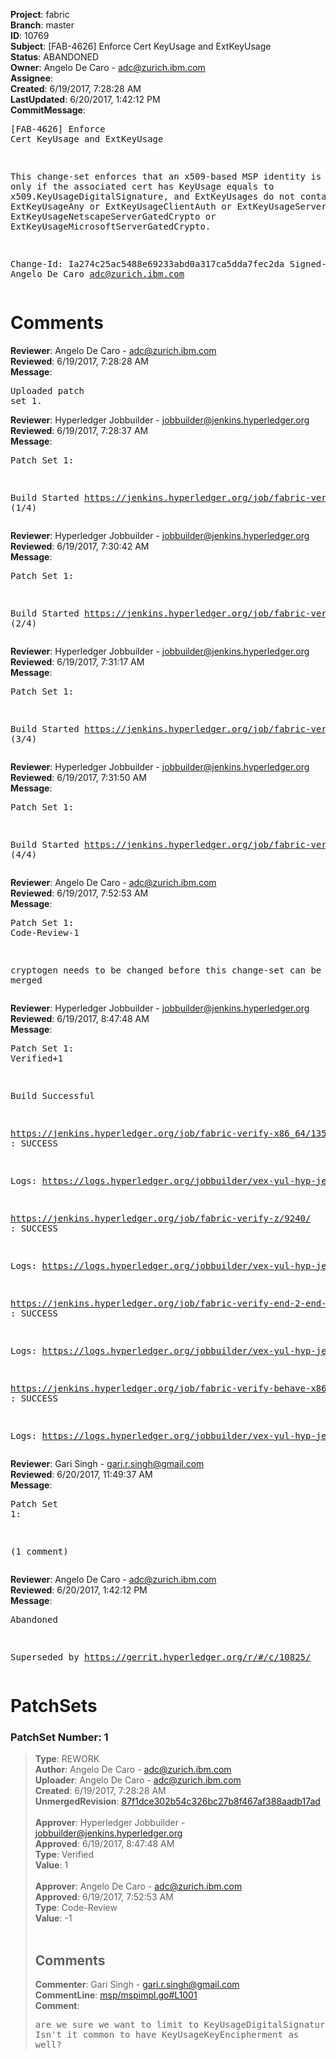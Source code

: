 <strong>Project</strong>: fabric<br><strong>Branch</strong>: master<br><strong>ID</strong>: 10769<br><strong>Subject</strong>: [FAB-4626] Enforce Cert KeyUsage and ExtKeyUsage<br><strong>Status</strong>: ABANDONED<br><strong>Owner</strong>: Angelo De Caro - adc@zurich.ibm.com<br><strong>Assignee</strong>:<br><strong>Created</strong>: 6/19/2017, 7:28:28 AM<br><strong>LastUpdated</strong>: 6/20/2017, 1:42:12 PM<br><strong>CommitMessage</strong>:<br><pre>[FAB-4626] Enforce Cert KeyUsage and ExtKeyUsage

This change-set enforces that an  x509-based
MSP identity is valid only if the associated cert
has KeyUsage equals to x509.KeyUsageDigitalSignature,
and ExtKeyUsages do not contain any of
ExtKeyUsageAny or ExtKeyUsageClientAuth or ExtKeyUsageServerAuth
ExtKeyUsageNetscapeServerGatedCrypto or
ExtKeyUsageMicrosoftServerGatedCrypto.

Change-Id: Ia274c25ac5488e69233abd0a317ca5dda7fec2da
Signed-off-by: Angelo De Caro <adc@zurich.ibm.com>
</pre><h1>Comments</h1><strong>Reviewer</strong>: Angelo De Caro - adc@zurich.ibm.com<br><strong>Reviewed</strong>: 6/19/2017, 7:28:28 AM<br><strong>Message</strong>: <pre>Uploaded patch set 1.</pre><strong>Reviewer</strong>: Hyperledger Jobbuilder - jobbuilder@jenkins.hyperledger.org<br><strong>Reviewed</strong>: 6/19/2017, 7:28:37 AM<br><strong>Message</strong>: <pre>Patch Set 1:

Build Started https://jenkins.hyperledger.org/job/fabric-verify-z/9240/ (1/4)</pre><strong>Reviewer</strong>: Hyperledger Jobbuilder - jobbuilder@jenkins.hyperledger.org<br><strong>Reviewed</strong>: 6/19/2017, 7:30:42 AM<br><strong>Message</strong>: <pre>Patch Set 1:

Build Started https://jenkins.hyperledger.org/job/fabric-verify-x86_64/13587/ (2/4)</pre><strong>Reviewer</strong>: Hyperledger Jobbuilder - jobbuilder@jenkins.hyperledger.org<br><strong>Reviewed</strong>: 6/19/2017, 7:31:17 AM<br><strong>Message</strong>: <pre>Patch Set 1:

Build Started https://jenkins.hyperledger.org/job/fabric-verify-end-2-end-x86_64/5094/ (3/4)</pre><strong>Reviewer</strong>: Hyperledger Jobbuilder - jobbuilder@jenkins.hyperledger.org<br><strong>Reviewed</strong>: 6/19/2017, 7:31:50 AM<br><strong>Message</strong>: <pre>Patch Set 1:

Build Started https://jenkins.hyperledger.org/job/fabric-verify-behave-x86_64/7641/ (4/4)</pre><strong>Reviewer</strong>: Angelo De Caro - adc@zurich.ibm.com<br><strong>Reviewed</strong>: 6/19/2017, 7:52:53 AM<br><strong>Message</strong>: <pre>Patch Set 1: Code-Review-1

cryptogen needs to be changed before this change-set can be merged</pre><strong>Reviewer</strong>: Hyperledger Jobbuilder - jobbuilder@jenkins.hyperledger.org<br><strong>Reviewed</strong>: 6/19/2017, 8:47:48 AM<br><strong>Message</strong>: <pre>Patch Set 1: Verified+1

Build Successful 

https://jenkins.hyperledger.org/job/fabric-verify-x86_64/13587/ : SUCCESS

Logs: https://logs.hyperledger.org/jobbuilder/vex-yul-hyp-jenkins-1/fabric-verify-x86_64/13587

https://jenkins.hyperledger.org/job/fabric-verify-z/9240/ : SUCCESS

Logs: https://logs.hyperledger.org/jobbuilder/vex-yul-hyp-jenkins-1/fabric-verify-z/9240

https://jenkins.hyperledger.org/job/fabric-verify-end-2-end-x86_64/5094/ : SUCCESS

Logs: https://logs.hyperledger.org/jobbuilder/vex-yul-hyp-jenkins-1/fabric-verify-end-2-end-x86_64/5094

https://jenkins.hyperledger.org/job/fabric-verify-behave-x86_64/7641/ : SUCCESS

Logs: https://logs.hyperledger.org/jobbuilder/vex-yul-hyp-jenkins-1/fabric-verify-behave-x86_64/7641</pre><strong>Reviewer</strong>: Gari Singh - gari.r.singh@gmail.com<br><strong>Reviewed</strong>: 6/20/2017, 11:49:37 AM<br><strong>Message</strong>: <pre>Patch Set 1:

(1 comment)</pre><strong>Reviewer</strong>: Angelo De Caro - adc@zurich.ibm.com<br><strong>Reviewed</strong>: 6/20/2017, 1:42:12 PM<br><strong>Message</strong>: <pre>Abandoned

Superseded by https://gerrit.hyperledger.org/r/#/c/10825/</pre><h1>PatchSets</h1><h3>PatchSet Number: 1</h3><blockquote><strong>Type</strong>: REWORK<br><strong>Author</strong>: Angelo De Caro - adc@zurich.ibm.com<br><strong>Uploader</strong>: Angelo De Caro - adc@zurich.ibm.com<br><strong>Created</strong>: 6/19/2017, 7:28:28 AM<br><strong>UnmergedRevision</strong>: [87f1dce302b54c326bc27b8f467af388aadb17ad](https://github.com/hyperledger-gerrit-archive/fabric/commit/87f1dce302b54c326bc27b8f467af388aadb17ad)<br><br><strong>Approver</strong>: Hyperledger Jobbuilder - jobbuilder@jenkins.hyperledger.org<br><strong>Approved</strong>: 6/19/2017, 8:47:48 AM<br><strong>Type</strong>: Verified<br><strong>Value</strong>: 1<br><br><strong>Approver</strong>: Angelo De Caro - adc@zurich.ibm.com<br><strong>Approved</strong>: 6/19/2017, 7:52:53 AM<br><strong>Type</strong>: Code-Review<br><strong>Value</strong>: -1<br><br><h2>Comments</h2><strong>Commenter</strong>: Gari Singh - gari.r.singh@gmail.com<br><strong>CommentLine</strong>: [msp/mspimpl.go#L1001](https://github.com/hyperledger-gerrit-archive/fabric/blob/87f1dce302b54c326bc27b8f467af388aadb17ad/msp/mspimpl.go#L1001)<br><strong>Comment</strong>: <pre>are we sure we want to limit to KeyUsageDigitalSignature only?
  Isn't it common to have KeyUsageKeyEncipherment as well?</pre></blockquote>